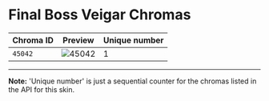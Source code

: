 # Final Boss Veigar Chromas

| Chroma ID | Preview | Unique number |
|---|---|---|
| `45042` | ![45042](https://raw.communitydragon.org/latest/plugins/rcp-be-lol-game-data/global/default/v1/champion-chroma-images/45/45042.png) | 1 |

---

**Note:** 'Unique number' is just a sequential counter for the chromas listed in the API for this skin.